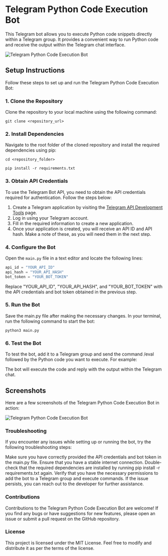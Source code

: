 # Telegram Python Code Execution Bot

This Telegram bot allows you to execute Python code snippets directly within a Telegram group. It provides a convenient way to run Python code and receive the output within the Telegram chat interface.

![Telegram Python Code Execution Bot](https://github.com/anupammaurya6767/Bot-Collection/blob/main/tg_bot/images/main.png)

## Setup Instructions

Follow these steps to set up and run the Telegram Python Code Execution Bot:

### 1. Clone the Repository

Clone the repository to your local machine using the following command:

``` git clone <repository_url> ```


### 2. Install Dependencies

Navigate to the root folder of the cloned repository and install the required dependencies using pip:

``` cd <repository_folder> ```

``` pip install -r requirements.txt  ```


### 3. Obtain API Credentials

To use the Telegram Bot API, you need to obtain the API credentials required for authentication. Follow the steps below:

1. Create a Telegram application by visiting the [Telegram API Development Tools](https://my.telegram.org/auth) page.
2. Log in using your Telegram account.
3. Fill in the required information to create a new application.
4. Once your application is created, you will receive an API ID and API hash. Make a note of these, as you will need them in the next step.

### 4. Configure the Bot

Open the `main.py` file in a text editor and locate the following lines:

```python
api_id = "YOUR_API_ID"
api_hash = "YOUR_API_HASH"
bot_token = "YOUR_BOT_TOKEN"
```

Replace "YOUR_API_ID", "YOUR_API_HASH", and "YOUR_BOT_TOKEN" with the API credentials and bot token obtained in the previous step.

### 5. Run the Bot
Save the main.py file after making the necessary changes. In your terminal, run the following command to start the bot:
```
python3 main.py
```

### 6. Test the Bot
To test the bot, add it to a Telegram group and send the command /eval followed by the Python code you want to execute. For example:

The bot will execute the code and reply with the output within the Telegram chat.

## Screenshots
Here are a few screenshots of the Telegram Python Code Execution Bot in action:

![Telegram Python Code Execution Bot](https://github.com/anupammaurya6767/Bot-Collection/blob/main/tg_bot/images/screen.png)

### Troubleshooting
If you encounter any issues while setting up or running the bot, try the following troubleshooting steps:

Make sure you have correctly provided the API credentials and bot token in the main.py file.
Ensure that you have a stable internet connection.
Double-check that the required dependencies are installed by running pip install -r requirements.txt again.
Verify that you have the necessary permissions to add the bot to a Telegram group and execute commands.
If the issue persists, you can reach out to the developer for further assistance.

### Contributions
Contributions to the Telegram Python Code Execution Bot are welcome! If you find any bugs or have suggestions for new features, please open an issue or submit a pull request on the GitHub repository.

### License
This project is licensed under the MIT License. Feel free to modify and distribute it as per the terms of the license.
